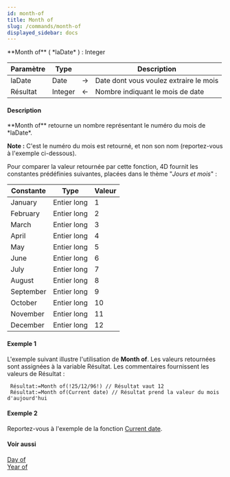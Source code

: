 ```yaml
---
id: month-of
title: Month of
slug: /commands/month-of
displayed_sidebar: docs
---
```


<!--REF #_command_.Month of.Syntax-->**Month of** ( *laDate* ) : Integer<!-- END REF-->
<!--REF #_command_.Month of.Params-->
| Paramètre | Type |  | Description |
| --- | --- | --- | --- |
| laDate | Date | &#8594;  | Date dont vous voulez extraire le mois |
| Résultat | Integer | &#8592; | Nombre indiquant le mois de date |

<!-- END REF-->

#### Description 

<!--REF #_command_.Month of.Summary-->**Month of** retourne un nombre représentant le numéro du mois de *laDate*.<!-- END REF-->

**Note :** C'est le numéro du mois est retourné, et non son nom (reportez-vous à l'exemple ci-dessous).

Pour comparer la valeur retournée par cette fonction, 4D fournit les constantes prédéfinies suivantes, placées dans le thème "*Jours et mois*" :

| Constante | Type        | Valeur |
| --------- | ----------- | ------ |
| January   | Entier long | 1      |
| February  | Entier long | 2      |
| March     | Entier long | 3      |
| April     | Entier long | 4      |
| May       | Entier long | 5      |
| June      | Entier long | 6      |
| July      | Entier long | 7      |
| August    | Entier long | 8      |
| September | Entier long | 9      |
| October   | Entier long | 10     |
| November  | Entier long | 11     |
| December  | Entier long | 12     |

#### Exemple 1 

L'exemple suivant illustre l'utilisation de **Month of**. Les valeurs retournées sont assignées à la variable Résultat. Les commentaires fournissent les valeurs de Résultat :

```4d
 Résultat:=Month of(!25/12/96!) // Résultat vaut 12
 Résultat:=Month of(Current date) // Résultat prend la valeur du mois d'aujourd'hui
```

#### Exemple 2 

Reportez-vous à l'exemple de la fonction [Current date](current-date.md).

#### Voir aussi 

[Day of](day-of.md)  
[Year of](year-of.md)  
